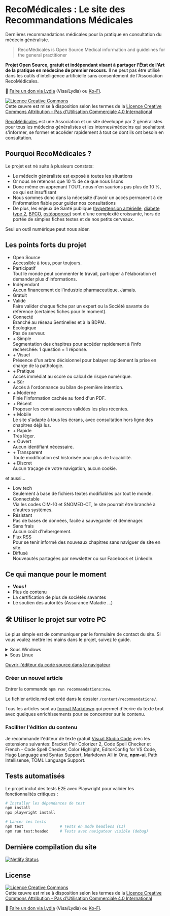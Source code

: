 # RecoMédicales : Le site des Recommandations Médicales

Dernières recommandations médicales pour la pratique en consultation du médecin généraliste.

> RecoMédicales is Open Source Medical information and guidelines for the general practitioner

**Projet Open Source, gratuit et indépendant visant à partager l'État de l'Art de la pratique en médecine de premier recours.** Il ne peut pas être utilisé dans les outils d'intelligence artificielle sans consentement de l'Association RecoMédicales.

🙏 [Faire un don via Lydia](https://lydia-app.com/pots?id=89969-recomedicales) (Visa/Lydia) ou [Ko-Fi](https://ko-fi.com/djibe).

<a rel="license" href="http://creativecommons.org/licenses/by-nc/4.0/"><img alt="Licence Creative Commons" style="border-width:0" src="https://i.creativecommons.org/l/by-nc/4.0/88x31.png"></a><br>Cette œuvre est mise à disposition selon les termes de la <a rel="license" href="http://creativecommons.org/licenses/by-nc/4.0/">Licence Creative Commons Attribution - Pas d'Utilisation Commerciale 4.0 International</a>

[RecoMédicales](https://recomedicales.fr) est une Association et un site développé par 2 généralistes pour tous les médecins généralistes et les internes/médecins qui souhaitent s'informer, se former et accéder rapidement à tout ce dont ils ont besoin en consultation.

## Pourquoi RecoMédicales ?

Le projet est né suite à plusieurs constats:

- Le médecin généraliste est exposé à toutes les situations
- Or nous ne retenons que 10 % de ce que nous lisons
- Donc même en apprenant TOUT, nous n'en saurions pas plus de 10 %, ce qui est insuffisant
- Nous sommes donc dans la nécessité d'avoir un accès permanent à de l'information fiable pour guider nos consultations
- De plus, les enjeux de Santé publique ([hypertension artérielle](https://recomedicales.fr/recommandations/hypertension-arterielle/), [diabète type 2](https://recomedicales.fr/recommandations/diabete-type-2/), [BPCO](https://recomedicales.fr/recommandations/bronchopneumopathie-chronique-obstructive/), [ostéoporose](https://recomedicales.fr/recommandations/osteoporose/)) sont d'une complexité croissante, hors de portée de simples fiches textes et de nos petits cerveaux.

Seul un outil numérique peut nous aider.

## Les points forts du projet

- Open Source  
  Accessible à tous, pour toujours.
- Participatif  
  Tout le monde peut commenter le travail, participer à l'élaboration et demander plus d'informations.
- Indépendant  
  Aucun financement de l'industrie pharmaceutique. Jamais.
- Gratuit
- Validé  
  Faire valider chaque fiche par un expert ou la Société savante de référence (certaines fiches pour le moment).
- Connecté  
  Branché au réseau Sentinelles et à la BDPM.
- Écologique  
  Pas de serveur.
- \+ Simple  
  Segmentation des chapitres pour accéder rapidement à l'info recherchée: 1 question = 1 réponse.
- \+ Visuel  
  Présence d'un arbre décisionnel pour balayer rapidement la prise en charge de la pathologie.
- \+ Pratique  
  Accès immédiat au score ou calcul de risque numérique.
- \+ Sûr  
  Accès à l'ordonnance ou bilan de première intention.
- \+ Moderne  
  Finie l'information cachée au fond d'un PDF.
- \+ Récent  
  Proposer les connaissances validées les plus récentes.
- \+ Mobile  
  Le site s'adapte à tous les écrans, avec consultation hors ligne des chapitres déjà lus.
- \+ Rapide  
  Très léger.
- \+ Ouvert  
  Aucun identifiant nécessaire.
- \+ Transparent  
  Toute modification est historisée pour plus de traçabilité.
- \+ Discret  
  Aucun traçage de votre navigation, aucun cookie.

et aussi...

- Low tech  
  Seulement à base de fichiers textes modifiables par tout le monde.
- Connectable  
  Via les codes CIM-10 et SNOMED-CT, le site pourrait être branché à d'autres systèmes.
- Résistant  
  Pas de bases de données, facile à sauvegarder et déménager.
- Sans frais  
  Aucun coût d'hébergement.
- Flux RSS  
  Pour se tenir informé des nouveaux chapitres sans naviguer de site en site.
- Diffusé  
  Nouveautés partagées par newsletter ou sur Facebook et LinkedIn.

## Ce qui manque pour le moment

- **Vous !**
- Plus de contenu
- La certification de plus de sociétés savantes
- Le soutien des autorités (Assurance Maladie ...)

## 🛠️ Utiliser le projet sur votre PC

Le plus simple est de communiquer par le formulaire de contact du site. Si vous voulez mettre les mains dans le projet, suivez le guide.

<details>
  <summary>Sous Windows</summary>

1. Sur le PC, aller dans le dossier (au choix) où placer le projet et lancer l'_Invite de commandes_ ou le _Terminal_ de Windows en **mode administrateur**
2. Entrer les commandes suivantes: (python doit être installé, sinon `winget install --id=Python.Python.3.10  -e`)
3. `winget install --id=Git.Git -e && winget install --id=CoreyButler.NVMforWindows -e`
4. Fermer la commande et la relancer
5. `git clone https://github.com/djibe/recommandations-medicales.git`
6. puis placer la _Commande_ dans le dossier `/recommandations-medicales`: `cd /recommandations-medicales`
7. puis `nvm install 20` et `nvm use 20`
8. puis `npm install`
9. puis `npm run start:dev`, le site est accessible sur `http://localhost:1313/`

</details>

<details>
  <summary>Sous Linux</summary>

Désinstaller Hugo si déjà installé et entrer les commandes dans l'ordre:

1. `sudo apt install wget curl nodejs npm git-all golang-go -y`
2. `wget -qO- https://raw.githubusercontent.com/nvm-sh/nvm/v0.40.3/install.sh | bash`
3. Fermer le terminal
4. Ouvrir le terminal et entrer: `nvm install 20`
5. Positionner le terminal sur le dossier souhaité
6. `git clone https://github.com/djibe/recommandations-medicales.git`
7. `cd recommandations-medicales`
8. puis `npm install`
9. puis `npm run start:dev`, le site est accessible sur `http://localhost:1313/`

</details>

[Ouvrir l'éditeur du code source dans le navigateur](https://vscode.dev/github/djibe/recommandations-medicales)

### Créer un nouvel article

Entrer la commande `npm run recommandations:new`.

Le fichier article.md est créé dans le dossier `/content/recommandations/`.

Tous les articles sont au [format Markdown](https://github.com/lifeparticle/Markdown-Cheatsheet) qui permet d'écrire du texte brut avec quelques enrichissements pour se concentrer sur le contenu.

### Faciliter l'édition du contenu

Je recommande l'éditeur de texte gratuit [Visual Studio Code](https://code.visualstudio.com/download) avec les extensions suivantes: Bracket Pair Colorizer 2, Code Spell Checker et French - Code Spell Checker, Color Highlight, EditorConfig for VS Code, Hugo Language and Syntax Support, Markdown All in One, **npm-ui**, Path Intellisense, TOML Language Support.

## Tests automatisés

Le projet inclut des tests E2E avec Playwright pour valider les fonctionnalités critiques :

```bash
# Installer les dépendances de test
npm install
npx playwright install

# Lancer les tests
npm test                # Tests en mode headless (CI)
npm run test:headed     # Tests avec navigateur visible (debug)
```

## Dernière compilation du site

[![Netlify Status](https://api.netlify.com/api/v1/badges/327af24a-1868-47c1-959c-7c0afe3b1891/deploy-status)](https://app.netlify.com/sites/recommandations-medicales/deploys)

## License

<a rel="license" href="http://creativecommons.org/licenses/by-nc/4.0/"><img alt="Licence Creative Commons" style="border-width:0" src="https://i.creativecommons.org/l/by-nc/4.0/88x31.png"></a><br>Cette œuvre est mise à disposition selon les termes de la <a rel="license" href="http://creativecommons.org/licenses/by-nc/4.0/">Licence Creative Commons Attribution - Pas d'Utilisation Commerciale 4.0 International</a>

🙏 <a href="https://lydia-app.com/pots?id=89969-recomedicales" target="_blank" rel="external nofollow noopener">Faire un don via Lydia</a> (Visa/Lydia) ou <a href="https://ko-fi.com/djibe" target="_blank" rel="external nofollow noopener">Ko-Fi</a>.
